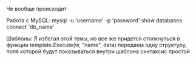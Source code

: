Че вообще происходит

Работа с MySQL:
mysql -u 'username' -p 'password'
show databases
connect 'db_name'

Шаблоны:
    Я избегал этой темы, но все же придется столкнуться
    в функции template.Execute(w, "name", data) передаем одну структуру, поля которой будут показываться внутри шаблона
    синтаксис простой 